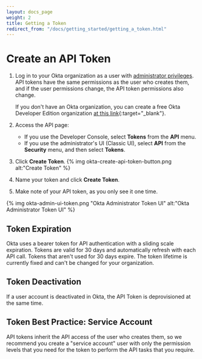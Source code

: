 ```yaml
---
layout: docs_page
weight: 2
title: Getting a Token
redirect_from: "/docs/getting_started/getting_a_token.html"
---
```


# Create an API Token

1.  Log in to your Okta organization as a user with [administrator privileges](https://help.okta.com/en/prod/Content/Topics/Security/Administrators.htm?cshid=Security_Administrators#Security_Administrators). API tokens have the same permissions as the user who creates them, and if the user permissions change, the API token permissions also change.

    If you don't have an Okta organization, you can create a free Okta Developer Edition organization [at this link](https://developer.okta.com/signup/){:target="_blank"}.

2.  Access the API page:
    - If you use the Developer Console, select **Tokens** from the **API** menu.
    - If you use the administrator's UI (Classic UI), select **API** from the **Security** menu, and then select **Tokens**.

3.  Click **Create Token**.
	{% img okta-create-api-token-button.png alt:"Create Token" %}

4.  Name your token and click **Create Token**.

5.  Make note of your API token, as you only see it one time.

{% img okta-admin-ui-token.png "Okta Administrator Token UI" alt:"Okta Administrator Token UI" %}

## Token Expiration

Okta uses a bearer token for API authentication with a sliding scale expiration. Tokens are valid for 30 days and automatically refresh with each API call. Tokens that aren't used for 30 days expire. The token lifetime is currently fixed and can't be changed for your organization.

## Token Deactivation

If a user account is deactivated in Okta, the API Token is deprovisioned at the same time.

## Token Best Practice: Service Account

API tokens inherit the API access of the user who creates them, so we recommend you create a "service account"
user with only the permission levels that you need for the token to perform the API tasks that you require.